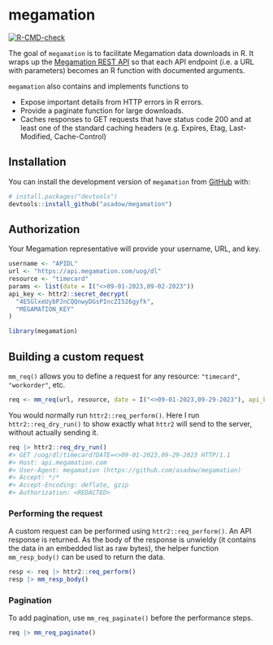
# megamation

<!-- badges: start -->

[![R-CMD-check](https://github.com/asadow/megamation/actions/workflows/R-CMD-check.yaml/badge.svg)](https://github.com/asadow/megamation/actions/workflows/R-CMD-check.yaml)

<!-- badges: end -->

The goal of `megamation` is to facilitate Megamation data downloads in
R. It wraps up the [Megamation REST
API](https://apidocs.megamation.com/) so that each API endpoint (i.e. a
URL with parameters) becomes an R function with documented arguments.

`megamation` also contains and implements functions to

- Expose important details from HTTP errors in R errors.
- Provide a paginate function for large downloads.
- Caches responses to GET requests that have status code 200 and at
  least one of the standard caching headers (e.g. Expires, Etag,
  Last-Modified, Cache-Control)

## Installation

You can install the development version of `megamation` from
[GitHub](https://github.com/) with:

``` r
# install.packages("devtools")
devtools::install_github("asadow/megamation")
```

## Authorization

Your Megamation representative will provide your username, URL, and key.

``` r
username <- "APIDL"
url <- "https://api.megamation.com/uog/dl"
resource <- "timecard"
params <- list(date = I("<>09-01-2023,09-02-2023"))
api_key <- httr2::secret_decrypt(
  "4E5GlxeUybPJnCQQnwyDGsPIncZI526gyfk", 
  "MEGAMATION_KEY"
)

library(megamation)
```

## Building a custom request

`mm_req()` allows you to define a request for any resource:
`"timecard"`, `"workorder"`, etc.

``` r
req <- mm_req(url, resource, date = I("<>09-01-2023,09-29-2023"), api_key = api_key)
```

You would normally run `httr2::req_perform()`. Here I run
`httr2::req_dry_run()` to show exactly what `httr2` will send to the
server, without actually sending it.

``` r
req |> httr2::req_dry_run()
#> GET /uog/dl/timecard?DATE=<>09-01-2023,09-29-2023 HTTP/1.1
#> Host: api.megamation.com
#> User-Agent: megamation (https://github.com/asadow/megamation)
#> Accept: */*
#> Accept-Encoding: deflate, gzip
#> Authorization: <REDACTED>
```

### Performing the request

A custom request can be performed using `httr2::req_perform()`. An API
response is returned. As the body of the response is unwieldy (it
contains the data in an embedded list as raw bytes), the helper function
`mm_resp_body()` can be used to return the data.

``` r
resp <- req |> httr2::req_perform() 
resp |> mm_resp_body()
```

### Pagination

To add pagination, use `mm_req_paginate()` before the performance steps.

``` r
req |> mm_req_paginate() 
```

